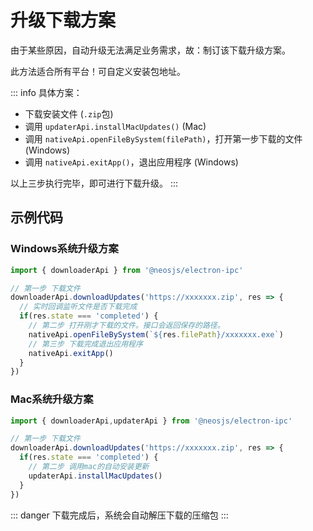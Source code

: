 # 升级下载方案

由于某些原因，自动升级无法满足业务需求，故：制订该下载升级方案。

此方法适合所有平台！可自定义安装包地址。

::: info
具体方案：
- 下载安装文件 (`.zip`包)
- 调用 `updaterApi.installMacUpdates()` (Mac)
- 调用 `nativeApi.openFileBySystem(filePath)`，打开第一步下载的文件 (Windows)
- 调用 `nativeApi.exitApp()`，退出应用程序 (Windows)

以上三步执行完毕，即可进行下载升级。
:::

## 示例代码
### Windows系统升级方案
```js
import { downloaderApi } from '@neosjs/electron-ipc'

// 第一步 下载文件
downloaderApi.downloadUpdates('https://xxxxxxx.zip', res => {
  // 实时回调监听文件是否下载完成
  if(res.state === 'completed') {
    // 第二步 打开刚才下载的文件。接口会返回保存的路径。
    nativeApi.openFileBySystem(`${res.filePath}/xxxxxxx.exe`)
    // 第三步 下载完成退出应用程序
    nativeApi.exitApp() 
  }
})
```

### Mac系统升级方案
```js
import { downloaderApi,updaterApi } from '@neosjs/electron-ipc'

// 第一步 下载文件
downloaderApi.downloadUpdates('https://xxxxxxx.zip', res => {
  if(res.state === 'completed') {
    // 第二步 调用mac的自动安装更新
    updaterApi.installMacUpdates()
  }
})

```
::: danger
下载完成后，系统会自动解压下载的压缩包
:::
